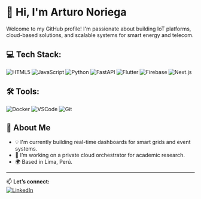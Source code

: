 # 👋 Hi, I'm Arturo Noriega

Welcome to my GitHub profile! I'm passionate about building IoT platforms, cloud-based solutions, and scalable systems for smart energy and telecom.

## 💻 Tech Stack:
![HTML5](https://img.shields.io/badge/HTML5-E34F26?style=flat&logo=html5&logoColor=white)
![JavaScript](https://img.shields.io/badge/JavaScript-F7DF1E?style=flat&logo=javascript&logoColor=black)
![Python](https://img.shields.io/badge/Python-3776AB?style=flat&logo=python&logoColor=white)
![FastAPI](https://img.shields.io/badge/FastAPI-009688?style=flat&logo=fastapi&logoColor=white)
![Flutter](https://img.shields.io/badge/Flutter-02569B?style=flat&logo=flutter&logoColor=white)
![Firebase](https://img.shields.io/badge/Firebase-FFCA28?style=flat&logo=firebase&logoColor=black)
![Next.js](https://img.shields.io/badge/Next.js-000000?style=flat&logo=next.js&logoColor=white)

## 🛠 Tools:
![Docker](https://img.shields.io/badge/Docker-2496ED?style=flat&logo=docker&logoColor=white)
![VSCode](https://img.shields.io/badge/VS%20Code-007ACC?style=flat&logo=visual-studio-code&logoColor=white)
![Git](https://img.shields.io/badge/Git-F05032?style=flat&logo=git&logoColor=white)

## 🌱 About Me
- 💡 I'm currently building real-time dashboards for smart grids and event systems.
- 🔭 I’m working on a private cloud orchestrator for academic research.
- 🌍 Based in Lima, Perú.

---

📫 **Let’s connect:**  
[![LinkedIn](https://img.shields.io/badge/LinkedIn-blue?logo=linkedin&labelColor=blue&style=flat)](https://www.linkedin.com/in/arturo-noriega)

